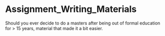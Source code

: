 # Assignment_Writing_Materials
Should you ever decide to do a masters after being out of formal education for > 15 years, material that made it a bit easier.

